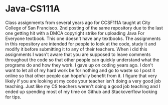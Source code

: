 # Java-CS111A
Class assignments from several years ago for CCSF111A taught at City College of San Francisco. 2nd posting of the same repository due to the last one getting hit with a DMCA copyright strike for uploading Java For Everyone textbook. This one doesn't have any textbooks. The assignments in this repository are intended for people to look at the code, study it and modify it before submitting it to any of their teachers. When i did this assignments I wasn't aware that you are supposed to leave comments throughout the code so that other people can quickly understand what the programs do and how they work. I gave up on coding years ago. I don't want to let all of my hard work be for  nothing and go to waste so I post it online so that other people can hopefully benefit from it. I figure that very likely if you are looking at my code your teacher isn't doing a very good job teaching. Just like my CS teachers weren't doing a good job teaching and I ended up spending most of my time on Github and Stackoverflow looking for tips. 
